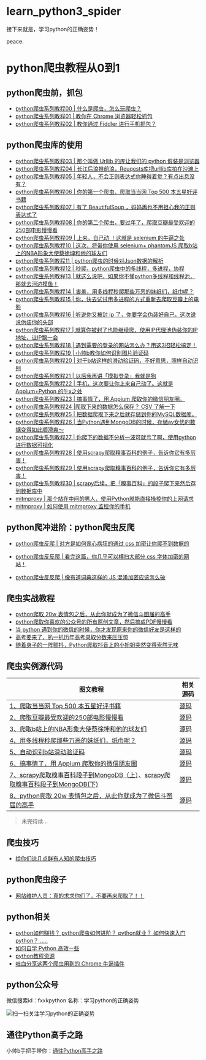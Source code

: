 # learn_python3_spider
接下来就是，学习python的正确姿势！

peace.




# python爬虫教程从0到1

## python爬虫前，抓包

- [python爬虫系列教程00 | 什么是爬虫，怎么玩爬虫？](https://mp.weixin.qq.com/s/XJ4Jb5KU0Mf0PIeiSpdC7Q)
- [python爬虫系列教程01 | 教你在 Chrome 浏览器轻松抓包](https://mp.weixin.qq.com/s/aqOuCZKxpEW2_P2fkfWReg)
- [python爬虫系列教程02 | 教你通过 Fiddler 进行手机抓包？](https://mp.weixin.qq.com/s/NGOUtPIW8n1whOYwR-LQYA)

## python爬虫库的使用
- [python爬虫系列教程03 | 那个叫做 Urllib 的库让我们的 python 假装是浏览器](https://mp.weixin.qq.com/s/rJ8bt4HjYU36MrsDejHLZA)
- [python爬虫系列教程04 | 长江后浪推前浪，Reuqests库把urllib库拍在沙滩上](https://mp.weixin.qq.com/s/dYtF8ydJtqub0QkK1cGVjA)
- [python爬虫系列教程05 | 年轻人，不会正则表达式你睡得着觉？有点出息没有？](https://mp.weixin.qq.com/s/t4hXKK-pjA8rIVmJuiyQcw)
- [python爬虫系列教程06 | 你的第一个爬虫，爬取当当网 Top 500 本五星好评书籍](https://mp.weixin.qq.com/s/ET9HP2n3905PxBy4ZLmZNw)
- [python爬虫系列教程07 | 有了 BeautifulSoup ，妈妈再也不用担心我的正则表达式了](https://mp.weixin.qq.com/s/X8BT4sRp7_a4NHXa9ZSzCg)
- [python爬虫系列教程08 | 你的第二个爬虫，要过年了，爬取豆瓣最受欢迎的250部电影慢慢看](https://mp.weixin.qq.com/s/zzTRw4w6SFSeUDGlUCvXGw)
- [python爬虫系列教程09 | 上来，自己动 ！这就是 selenium 的牛逼之处](https://mp.weixin.qq.com/s/pNs5VBLadYQbe8RjsR4x1g)
- [python爬虫系列教程10 | 这次，将带你使用 selenium+ phantomJS 爬取b站上的NBA形象大使蔡徐坤和他的球友们](https://mp.weixin.qq.com/s/pGyFYpAoMtgGtD4uxBSCig)
- [python爬虫系列教程11 | python爬虫的时候对Json数据的解析](https://mp.weixin.qq.com/s/57W2axrqEB9hbIA9mgpP0g)
- [python爬虫系列教程12 | 秒爬，python爬虫中的多线程，多进程，协程](https://mp.weixin.qq.com/s/2kYWX8xOjdwifJZAkOlNjA)
- [python爬虫系列教程13 | 就这么说吧，如果你不懂python多线程和线程池，那就去河边摸鱼！](https://mp.weixin.qq.com/s/v8qlA1cOIhCwYmFgO6YrMg)
- [python爬虫系列教程14 | 害羞，用多线程秒爬那些万恶的妹纸们，纸巾呢？](https://mp.weixin.qq.com/s/cv_QREP2Gu6FzMrRb8F6XQ)
- [python爬虫系列教程15 | 你，快去试试用多进程的方式重新去爬取豆瓣上的电影](https://mp.weixin.qq.com/s/X15LNTgXMWV-I224NJ_U1A)
- [python爬虫系列教程16 | 听说你又被封 ip 了，你要学会伪装好自己，这次说说伪装你的头部](https://mp.weixin.qq.com/s?__biz=MzU2ODYzNTkwMg==&mid=2247484251&idx=1&sn=b10a5aedb633a051178fac8a1a800542&scene=19#wechat_redirect)
- [python爬虫系列教程17 | 就算你被封了也能继续爬，使用IP代理池伪装你的IP地址，让IP飘一会](https://mp.weixin.qq.com/s?__biz=MzU2ODYzNTkwMg==&mid=2247484261&idx=1&sn=2d839d004d592be3c98d1356d6710a69&scene=19#wechat_redirect)
- [python爬虫系列教程18 | 遇到需要的登录的网站怎么办？用这3招轻松搞定！](https://mp.weixin.qq.com/s?__biz=MzU2ODYzNTkwMg==&mid=2247484267&idx=1&sn=53486a7f41d9f57d14b10b7a21bfbb1e&scene=19#wechat_redirect)
- [python爬虫系列教程19 | 小帅b教你如何识别图片验证码](https://mp.weixin.qq.com/s?__biz=MzU2ODYzNTkwMg==&mid=2247484292&idx=1&sn=1d948f56e57a6586f11aabc0f0f6b3af&scene=19#wechat_redirect)
- [python爬虫系列教程20 | 对于b站这样的滑动验证码，不好意思，照样自动识别](https://mp.weixin.qq.com/s?__biz=MzU2ODYzNTkwMg==&mid=2247484321&idx=1&sn=4bc73324acfacda7d3bc82120b19d11a&scene=19#wechat_redirect)
- [python爬虫系列教程21 | 以后我再讲「模拟登录」我就是狗](https://mp.weixin.qq.com/s?__biz=MzU2ODYzNTkwMg==&mid=2247484326&idx=1&sn=05fe9e83b0ffc4b401a45f5a272bee0b&scene=19#wechat_redirect)
- [python爬虫系列教程22 | 手机，这次要让你上来自己动了。这就是 Appium+Python 的牛x之处](https://mp.weixin.qq.com/s?__biz=MzU2ODYzNTkwMg==&mid=2247484358&idx=1&sn=23e920d7a8d43dafd7607c8d30eeb946&scene=19#wechat_redirect)
- [python爬虫系列教程23 | 搞事情了，用 Appium 爬取你的微信朋友圈。](https://mp.weixin.qq.com/s?__biz=MzU2ODYzNTkwMg==&mid=2247484386&idx=1&sn=7f0545f27f095f20d69deedfa9f606a1&scene=19#wechat_redirect)
- [python爬虫系列教程24 |爬取下来的数据怎么保存？ CSV 了解一下](https://mp.weixin.qq.com/s?__biz=MzU2ODYzNTkwMg==&mid=2247484441&idx=1&sn=f814247c9307e4ed4bb58cdff279d410&scene=19#wechat_redirect)
- [python爬虫系列教程25 | 把数据爬取下来之后就存储到你的MySQL数据库。](https://mp.weixin.qq.com/s?__biz=MzU2ODYzNTkwMg==&mid=2247484510&idx=1&sn=316cec6eab70fcd8005cc580a66e02aa&scene=19#wechat_redirect)
- [python爬虫系列教程26 | 当Python遇到MongoDB的时候，存储av女优的数据变得如此顺滑爽～](https://mp.weixin.qq.com/s?__biz=MzU2ODYzNTkwMg==&mid=2247484520&idx=1&sn=5e2adaa2accb7fd9af35cbe7ceef945e&scene=19#wechat_redirect)
- [python爬虫系列教程27 | 你爬下的数据不分析一波可就亏了啊，使用python进行数据可视化](https://mp.weixin.qq.com/s?__biz=MzU2ODYzNTkwMg==&mid=2247484538&idx=1&sn=d9b614201c96ad283bbad8a867d42082&scene=19#wechat_redirect)
- [python爬虫系列教程28 | 使用scrapy爬取糗事百科的例子，告诉你它有多厉害！](https://mp.weixin.qq.com/s?__biz=MzU2ODYzNTkwMg==&mid=2247484571&idx=1&sn=e9b1b3cf6e5401ce5bfa0dd3d29f9305&scene=19#wechat_redirect)
- [python爬虫系列教程29 | 使用scrapy爬取糗事百科的例子，告诉你它有多厉害！](https://fxxkpython.com/python3-web-fxxkpython-spider-tutorial-29.html)
- [python爬虫系列教程30 | scrapy后续，把「糗事百科」的段子爬下来然后存到数据库中](https://fxxkpython.com/python3-web-fxxkpython-spider-tutorial-30.html)
- [mitmproxy | 那个站在中间的男人，使用Python就能直接操控你的上网请求](https://mp.weixin.qq.com/s?__biz=MzU2ODYzNTkwMg==&mid=2247485104&idx=1&sn=5ee4a04e6ce2854e5507cd320517fd0d&chksm=fc8bbe21cbfc373738d926e0ca3250f44079449a85c1fe88f307805e28a3cc4ada07d9e322bb&token=2085568099&lang=zh_CN#rd)
- [mitmproxy | 如何使用 mitmproxy 监控你的手机](https://mp.weixin.qq.com/s?__biz=MzU2ODYzNTkwMg==&mid=2247485117&idx=1&sn=3819b0d55ec071164b7cabe2477ddc13&scene=19#wechat_redirect)



## python爬冲进阶：python爬虫反爬

- [python爬虫反爬 | 对方是如何丧心病狂的通过 css 加密让你爬不到数据的](http://mp.weixin.qq.com/s?__biz=MzU2ODYzNTkwMg==&amp;mid=2247484810&amp;idx=1&amp;sn=ed3297773c1eeb741bdabfb31c3ea00e&amp;chksm=fc8bbd1bcbfc340d6ae0166e035dd8c8e106afae8adc5fc32162a17b68916b69383b0ab67265&amp;scene=27#wechat_redirect) 

- [python爬虫反反爬 | 看完这篇，你几乎可以横扫大部分 css 字体加密的网站！](http://mp.weixin.qq.com/s?__biz=MzU2ODYzNTkwMg==&amp;mid=2247484921&amp;idx=1&amp;sn=72a707c5bc67eede144947829cab4dc6&amp;chksm=fc8bbd68cbfc347eca6727ff90f85ef58a4fdd7c2f75a962aee3ccd5e9c4266dbe5f4e6e2262&amp;scene=27#wechat_redirect) 

- [python爬虫反反爬 | 像有道词典这样的 JS 混淆加密应该怎么破](http://mp.weixin.qq.com/s?__biz=MzU2ODYzNTkwMg==&amp;mid=2247484997&amp;idx=1&amp;sn=b304304aacb3cba31f5f7a6c6bb1ba69&amp;chksm=fc8bbed4cbfc37c29db631c187295757c164ae75ff3e0381dbbf685a9f3d1410098e5b751e33&amp;scene=27#wechat_redirect) 
## 爬虫实战教程
- [python爬取 20w 表情包之后，从此你就成为了微信斗图届的高手](https://fxxkpython.com/python-pa-qu-biao-qing-bao.html)
- [python爬取你喜欢的公众号的所有原创文章，然后搞成PDF慢慢看](http://mp.weixin.qq.com/s?__biz=MzU2ODYzNTkwMg==&amp;mid=2247484657&amp;idx=1&amp;sn=998bfcce6cd22b7fedff29e68a46fe3f&amp;chksm=fc8bbc60cbfc3576f117d3566fbea8a042ee573d840bbe6a3d4ec9bffef815c691b7f9a59711&amp;scene=27#wechat_redirect) 
- [当 python 遇到你的微信的时候，你才发现原来你的微信好友是这样的](http://mp.weixin.qq.com/s?__biz=MzU2ODYzNTkwMg==&amp;mid=2247484710&amp;idx=1&amp;sn=cf17f2e87405ebffb20edd0ca0a7315b&amp;chksm=fc8bbdb7cbfc34a1389e17d4485b677d5ada497a404dc8f14107914e50382c640e7bd3cb93a4&amp;scene=27#wechat_redirect) 
- [高考要来了，扒一扒历年高考录取分数来压压惊](http://mp.weixin.qq.com/s?__biz=MzU2ODYzNTkwMg==&amp;mid=2247484745&amp;idx=1&amp;sn=24362e73605d30e06ebe05d1fe7225f2&amp;chksm=fc8bbdd8cbfc34ce100b9461f46c8a1c0008172f101b34b38e146f56323bc40bbd373a127ee8&amp;scene=27#wechat_redirect) 
- [随着身子的一阵颤抖，Python爬取抖音上的小姐姐突然变得索然无味](https://mp.weixin.qq.com/s?__biz=MzU2ODYzNTkwMg==&mid=2247485150&idx=1&sn=b813993925a1031d4e85eb8841ccdb37&scene=19#wechat_redirect)



## 爬虫实例源代码

图文教程 | 相关源码
---- | ---
[1、爬取当当网 Top 500 本五星好评书籍](https://mp.weixin.qq.com/s?__biz=MzU2ODYzNTkwMg==&mid=2247484142&idx=1&sn=d4893c734e44a16db871f7904910bdcb&scene=19#wechat_redirect) | [源码](https://github.com/wistbean/learn_python3_spider/blob/master/dangdang_top_500.py)
[2、爬取豆瓣最受欢迎的250部电影慢慢看](https://mp.weixin.qq.com/s?__biz=MzU2ODYzNTkwMg==&mid=2247484156&idx=1&sn=dc732b380d162f39ff63d55cac5a0dd6&scene=19#wechat_redirect) | [源码](https://github.com/wistbean/learn_python3_spider/blob/master/douban_top_250_books.py)   
[3、爬取b站上的NBA形象大使蔡徐坤和他的球友们](https://mp.weixin.qq.com/s?__biz=MzU2ODYzNTkwMg==&mid=2247484182&idx=1&sn=1b1c0058e402a9dc559d16ab37a30e98&scene=19#wechat_redirect) | [源码](https://github.com/wistbean/learn_python3_spider/blob/master/ikun_basketball.py)
[4、用多线程秒爬那些万恶的妹纸们，纸巾呢？](https://mp.weixin.qq.com/s?__biz=MzU2ODYzNTkwMg==&mid=2247484225&idx=1&sn=077fba66aaa1d806193403ce51e75279&scene=19#wechat_redirect) | [源码](https://github.com/wistbean/learn_python3_spider/blob/master/meizitu.py)
[5、自动识别b站滑动验证码](https://mp.weixin.qq.com/s?__biz=MzU2ODYzNTkwMg==&mid=2247484321&idx=1&sn=4bc73324acfacda7d3bc82120b19d11a&scene=19#wechat_redirect) | [源码](https://github.com/wistbean/learn_python3_spider/blob/master/fuck_bilibili_captcha.py)
[6、搞事情了，用 Appium 爬取你的微信朋友圈](https://mp.weixin.qq.com/s?__biz=MzU2ODYzNTkwMg==&mid=2247484386&idx=1&sn=7f0545f27f095f20d69deedfa9f606a1&scene=19#wechat_redirect) | [源码](https://github.com/wistbean/learn_python3_spider/blob/master/wechat_moment.py)
[7、scrapy爬取糗事百科段子到MongoDB（上）](https://fxxkpython.com/python3-web-fxxkpython-spider-tutorial-29.html)、[scrapy爬取糗事百科段子到MongoDB(下)](https://fxxkpython.com/python3-web-fxxkpython-spider-tutorial-30.html) | [源码](https://github.com/wistbean/learn_python3_spider/tree/master/qiushibaike) 
[8、python爬取 20w 表情包之后，从此你就成为了微信斗图届的高手](https://fxxkpython.com/python-pa-qu-biao-qing-bao.html) | [源码](https://github.com/wistbean/learn_python3_spider/tree/master/biaoqingbao)
> 未完待续...

## 爬虫技巧

- [给你们说几点鲜有人知的爬虫技巧](https://mp.weixin.qq.com/s?__biz=MzU2ODYzNTkwMg==&mid=2247485129&idx=1&sn=56a9aecafa73162c639a873b5bbdf534&chksm=fc8bbe58cbfc374e5c033a37a82b94e8391855d85f1db26975579ddb3cf0882f1157e37f224c&token=2111372640&lang=zh_CN#rd)

## python爬虫段子

- [网站维护人员：真的求求你们了，不要再来爬取了！！](https://mp.weixin.qq.com/s/3IyGi0F6xnD_uMKpez5AaA)

## python相关
- [python如何赚钱？ python爬虫如何进阶？ python就业？ 如何快速入门python？ .....](http://mp.weixin.qq.com/s?__biz=MzU2ODYzNTkwMg==&amp;mid=2247484770&amp;idx=1&amp;sn=16427865c7b2785594acfbcf4505e26f&amp;chksm=fc8bbdf3cbfc34e5856dd36dd825f9b89b05a4ab3def08dac48b760771e4ee0454fdf9ddee72&amp;scene=27#wechat_redirect) 
- [ 如何自学 Python 高效一些](http://mp.weixin.qq.com/s?__biz=MzU2ODYzNTkwMg==&amp;mid=2247484608&amp;idx=1&amp;sn=0ebde7cbfea6e42e9e8e316bbec35b2b&amp;chksm=fc8bbc51cbfc35475daa15a026c44727bc7954bd722b24870eab567ef937a8f175369c546962&amp;scene=27#wechat_redirect) 
- [python教程资源](https://wistbean.github.io/categories/python/)
- [吐血分享这两个爬虫用到的 Chrome 牛逼插件](http://mp.weixin.qq.com/s?__biz=MzU2ODYzNTkwMg==&amp;mid=2247484859&amp;idx=1&amp;sn=b5f91ab1dc027d06e34dea1b37091b34&amp;chksm=fc8bbd2acbfc343ce3123fb3e3aec1fa1e34c96b15e998a34e01a75f4ca90b0089e1692f5a31&amp;scene=27#wechat_redirect) 
## python公众号

微信搜索id：fxxkpython
名称：学习python的正确姿势

![扫一扫关注学习python的正确姿势](https://fxxkpython.com/images/wxgzh.jpeg)

## 通往Python高手之路
小帅b手把手带你：[通往Python高手之路](http://vip.fxxkpython.com/?page_id=18)
